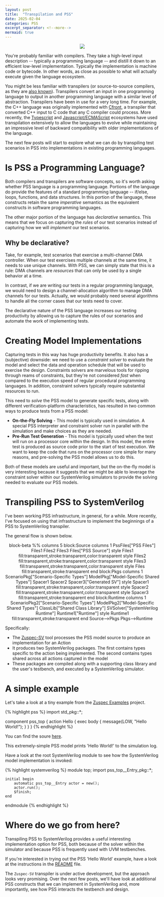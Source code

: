 ```yaml
---
layout: post
title:  "Transpilation and PSS"
date: 2025-02-04
categories: PSS
excerpt_separator: <!--more-->
mermaid: true
---
```

<p align="center">
<img src="{{ '/imgs/2025/02/PSSTranspilation_splash.png' | absolute_url }}"/> 
</p>

You're probably familiar with compilers. They take a high-level input description -- 
typically a programming language -- and distill it down to an efficient 
low-level implementation. Typically the implementation is machine code or 
bytecode. In other words, as close as possible to what will actually execute 
given the language ecosystem.

You might be less familiar with transpilers (or 
source-to-source compilers, as they are [also known](
https://en.wikipedia.org/wiki/Source-to-source_compiler)). Transpilers convert
an input in one programming language to output in another programming language
with a similar level of abstraction. Transpilers have been in use for a very 
long time. For example, the C++ language was originally implemented with 
[Cfront](https://en.wikipedia.org/wiki/Cfront), a transpiler that converted
C++ input to C code that any C compiler could process. More recently, the 
[Typescript](https://www.typescriptlang.org/) and 
[Javascript/ECMAScript](https://en.wikipedia.org/wiki/ECMAScript) ecosystems
have used transpilation extensively to allow the languages to evolve while
maintaining an impressive level of backward compatibility with older 
implementations of the language.

The next few posts will start to explore what we can do by transpiling
test scenarios in PSS into implementations in existing programming languages.

<!--more-->

# Is PSS a Programming Language?
Both compilers and transpilers are software concepts, so it's worth asking
whether PSS language is a programming language. Portions of the language 
do provide the features of a standard programming language -- if/else,
loops, functions, and data structures. In this portion of the language,
these constructs retain the same *imperative* semantics as the 
equivalent constructs in software programming languages.

The other major portion of the language has *declarative* semantics.
This means that we focus on capturing the *rules* of our test scenarios
instead of capturing how we will *implement* our test scenarios.

## Why be declarative?

Take, for example, test scenarios that exercise a multi-channel DMA
controller. When our test exercises multiple channels at the same
time, it needs to use unique channels. With PSS, we can simply 
state that this is a rule: DMA channels are *resources* that 
can only be used by a single behavior at a time.

In contrast, if we are writing our tests in a regular programming 
language, we would need to design a channel-allocation algorithm 
to manage DMA channels for our tests. Actually, we would
probably need several algorithms to handle all the corner cases
that our tests need to cover.

The declarative nature of the PSS language increases our testing
productivity by allowing us to capture the rules of our scenarios
and automate the work of implementing tests.

# Creating Model Implementations
Capturing tests in this way has huge productivity benefits. It also
has a (subjective) downside: we need to use a *constraint solver* 
to evaluate the model and select the data and operation schedule 
that will be used to exercise the design. Constraints solvers are 
marvelous tools for ripping through reams of constraints, but 
they're not considered *fast* when compared to the execution speed 
of regular procedural programming languages. In addition, 
constraint solvers typically require substantial resources to run.

This need to *solve* the PSS model to generate specific tests, 
along with different verification-platform characteristics,
has resulted in two common ways to produce tests from a PSS model:

- **On-the-Fly Solving** - This model is typically used in simulation.
  A special PSS interpreter and constraint solver run in parallel with
  the simulation and make choices as they are needed. 
- **Pre-Run Test Generation** - This model is typically used when 
  the test will run on a processor core within the design. In this model,
  the entire test is produced as source code prior to the start of 
  test execution.  We want to keep the code that runs on the processor 
  core simple for many reasons, and pre-solving the PSS model allows 
  us to do this.

Both of these models are useful and important, but the on-the-fly
model is very interesting because it suggests that we might be able
to leverage the constraint solver within our SystemVerilog simulators
to provide the solving needed to evaluate our PSS models.

# Transpiling PSS to SystemVerilog
I've been working PSS infrastructure, in general, for a while. More
recently, I've focused on using that infrastructure to implement the
beginnings of a PSS to SystemVerilog transpiler. 

The general flow is shown below.

<div class="mermaid" align="center">
block-beta
%% columns 5
  block:Source
    columns 1
    PssFiles["PSS Files"]
    Files1
    Files2
    Files3
    Files["PSS Source"]
    style Files1 fill:transparent,stroke:transparent,color:transparent
    style Files2 fill:transparent,stroke:transparent,color:transparent
    style Files3 fill:transparent,stroke:transparent,color:transparent
    style Files fill:transparent,stroke:transparent
  end
  block:Pkgs
    columns 1
    ScenarioPkg["Scenario-Specific Types"]
    ModelPkg["Model-Specific Shared Types"]
    Spacer1
    Spacer2
    Spacer3["Generated SV"]
    style Spacer1 fill:transparent,stroke:transparent,color:transparent
    style Spacer2 fill:transparent,stroke:transparent,color:transparent
    style Spacer3 fill:transparent,stroke:transparent
  end
  block:Runtime
    columns 1
    ScenarioPkg2["Scenario-Specific Types"]
    ModelPkg2["Model-Specific Shared Types"]
    ClassLib["Shared Class Library"]
    SVSolver["SystemVerilog Runtime"]
    Runtime1["Runtime"]
    style Runtime1 fill:transparent,stroke:transparent
  end
  Source-->Pkgs
  Pkgs-->Runtime
</div>

Specifically:
- The [Zuspec-SV](https://github.com/zuspec/zuspec-sv/) tool processes the PSS model 
  source to produce an implementation 
  for an Action
- It produces two SystemVerilog packages. The first contains types specific to the action 
  being implemented. The second contains types shared across all actions captured in the model
- These packages are compiled along with a supporting class library and the user's testbench,
  and executed by a SystemVerilog simulator.


# A simple example 

Let's take a look at a tiny example from the 
[Zuspec Examples](https://github.com/zuspec/zuspec-examples) project. 

{% highlight pss %}
import std_pkg::*;

component pss_top {
    action Hello {
        exec body {
            message(LOW, "Hello World!");
        }
    }
}
{% endhighlight %}

You can find the soure [here](https://github.com/zuspec/zuspec-examples/blob/main/sv/hello_world/hello_world.pss). 

This extremely-simple PSS model prints 'Hello World!' to the simulation log.

Have a look at the root SystemVerilog module to see how the SystemVerilog
model implementation is invoked:

{% highlight systemverilog %}
module top;
    import pss_top__Entry_pkg::*;

    initial begin
        automatic pss_top__Entry actor = new();
        actor.run();
        $finish;
    end

endmodule
{% endhighlight %}


# Where do we go from here?

Transpiling PSS to SystemVerilog provides a useful interesting implementation 
option for PSS, both because of the solver within the simulator and because
PSS is frequently used with UVM testbenches. 

If you're interested in trying out the PSS 'Hello World' example, have a look
at the instructions in the 
[README](https://github.com/zuspec/zuspec-examples/blob/main/README.md) file.

The `Zuspec-SV` transpiler is under active development, but the approach 
looks very promising.  Over the next few posts, we'll have  look at 
additional PSS constructs that we can implement in SystemVerilog and,
more importantly, see how PSS interacts the testbench and design.


